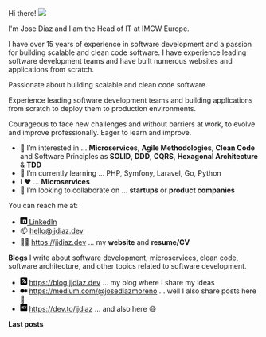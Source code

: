 Hi there! <a href="https://jjdiaz.dev/" rel="nofollow" data-target="animated-image.originalLink"><img src="https://media.giphy.com/media/hvRJCLFzcasrR4ia7z/giphy.gif" width="5%" style="display: inline-block;" data-target="animated-image.originalImage"></a>

I'm Jose Diaz and I am the Head of IT at IMCW Europe.

I have over 15 years of experience in software development and a passion for building scalable and clean code software. I have experience leading software development teams and have built numerous websites and applications from scratch.

Passionate about building scalable and clean code software.

Experience leading software development teams and building applications from scratch to deploy them to production environments.

Courageous to face new challenges and without barriers at work, to evolve and improve professionally. Eager to learn and improve.

- 👀 I’m interested in ... **Microservices**, **Agile Methodologies**, **Clean Code** and Software Principles as **SOLID**, **DDD**, **CQRS**, **Hexagonal Architecture** & **TDD**
- 🌱 I’m currently learning ... PHP, Symfony, Laravel, Go, Python
- I :heart: ... **Microservices**
- 💞️ I’m looking to collaborate on ... **startups** or **product companies**

You can reach me at:
- <a href="https://www.linkedin.com/in/josediazmoreno/" target="_blank"><img src="/icon/linkedin.svg" width="14px" alt="linkedin"> LinkedIn</a>
- 📫 <a href="mailto:hello@jjdiaz.dev" target="_blank">hello@jjdiaz.dev</a>
- 👨‍💻 https://jjdiaz.dev ... my **website** and **resume/CV**

**Blogs**
I write about software development, microservices, clean code, software architecture, and other topics related to software development.

- <img src="/icon/blog.svg" width="14px" alt="blog"> https://blog.jjdiaz.dev ... my blog where I share my ideas
- <img src="/icon/medium.svg" width="14px" alt="medium"> https://medium.com/@josediazmoreno ... well I also share posts here :grimacing:
- <img src="/icon/dev.svg" width="14px" alt="dev.to"> https://dev.to/jjdiaz ... and also here :sweat_smile:

**Last posts**
<!--BLOG-POST-LIST:START-->
<!--BLOG-POST-LIST:END -->